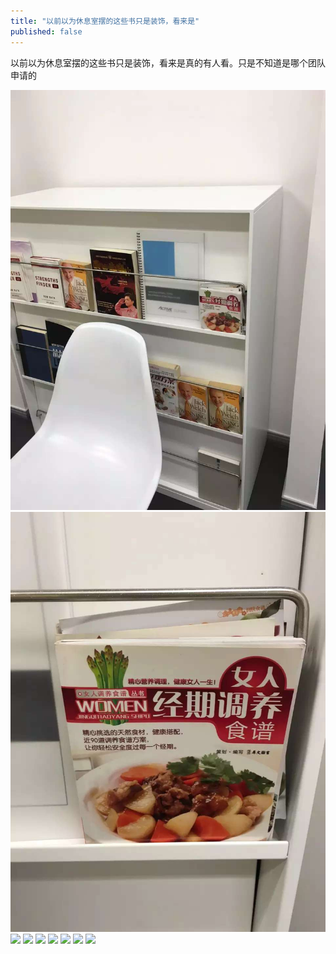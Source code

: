 ```yaml
---
title: "以前以为休息室摆的这些书只是装饰，看来是"
published: false
---
```

以前以为休息室摆的这些书只是装饰，看来是真的有人看。只是不知道是哪个团队申请的

![](./1.jpg)
![](./2.jpg)
![](./3.jpg)
![](./4.jpg)
![](./5.jpg)
![](./6.jpg)
![](./7.jpg)
![](./8.jpg)
![](./9.jpg)
